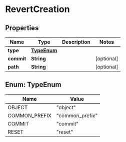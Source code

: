 

# RevertCreation

## Properties

Name | Type | Description | Notes
------------ | ------------- | ------------- | -------------
**type** | [**TypeEnum**](#TypeEnum) |  | 
**commit** | **String** |  |  [optional]
**path** | **String** |  |  [optional]



## Enum: TypeEnum

Name | Value
---- | -----
OBJECT | &quot;object&quot;
COMMON_PREFIX | &quot;common_prefix&quot;
COMMIT | &quot;commit&quot;
RESET | &quot;reset&quot;




